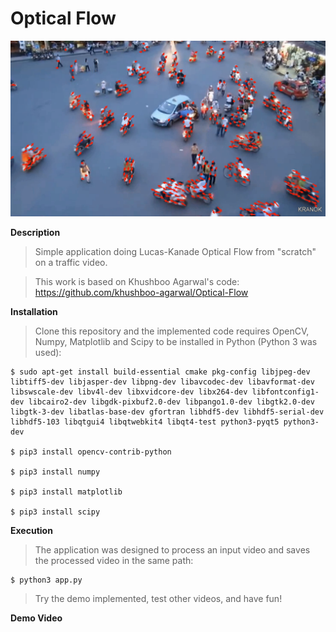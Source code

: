 # Optical Flow

![Demo Result](https://github.com/kranok-dev/Optical_Flow/blob/main/result_image.png?raw=true)

**Description**                                                               
> Simple application doing Lucas-Kanade Optical Flow from "scratch" on a traffic video.

> This work is based on Khushboo Agarwal's code:
> https://github.com/khushboo-agarwal/Optical-Flow

**Installation**
> Clone this repository and the implemented code requires OpenCV, Numpy, Matplotlib and Scipy to be installed in Python (Python 3 was used):
  ```
  $ sudo apt-get install build-essential cmake pkg-config libjpeg-dev libtiff5-dev libjasper-dev libpng-dev libavcodec-dev libavformat-dev libswscale-dev libv4l-dev libxvidcore-dev libx264-dev libfontconfig1-dev libcairo2-dev libgdk-pixbuf2.0-dev libpango1.0-dev libgtk2.0-dev libgtk-3-dev libatlas-base-dev gfortran libhdf5-dev libhdf5-serial-dev libhdf5-103 libqtgui4 libqtwebkit4 libqt4-test python3-pyqt5 python3-dev
  
  $ pip3 install opencv-contrib-python
  
  $ pip3 install numpy
  
  $ pip3 install matplotlib
  
  $ pip3 install scipy
  ```

**Execution**
> The application was designed to process an input video and saves the processed video in the same path:
```
$ python3 app.py

```

> Try the demo implemented, test other videos, and have fun!

**Demo Video**
> 
